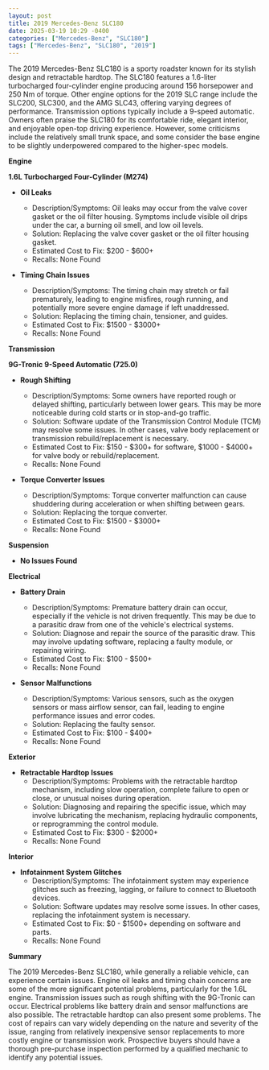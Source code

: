 ```yaml
---
layout: post
title: 2019 Mercedes-Benz SLC180
date: 2025-03-19 10:29 -0400
categories: ["Mercedes-Benz", "SLC180"]
tags: ["Mercedes-Benz", "SLC180", "2019"]
---
```

The 2019 Mercedes-Benz SLC180 is a sporty roadster known for its stylish design and retractable hardtop. The SLC180 features a 1.6-liter turbocharged four-cylinder engine producing around 156 horsepower and 250 Nm of torque. Other engine options for the 2019 SLC range include the SLC200, SLC300, and the AMG SLC43, offering varying degrees of performance. Transmission options typically include a 9-speed automatic. Owners often praise the SLC180 for its comfortable ride, elegant interior, and enjoyable open-top driving experience. However, some criticisms include the relatively small trunk space, and some consider the base engine to be slightly underpowered compared to the higher-spec models.

**Engine**

**1.6L Turbocharged Four-Cylinder (M274)**

*   **Oil Leaks**
    *   Description/Symptoms: Oil leaks may occur from the valve cover gasket or the oil filter housing. Symptoms include visible oil drips under the car, a burning oil smell, and low oil levels.
    *   Solution: Replacing the valve cover gasket or the oil filter housing gasket.
    *   Estimated Cost to Fix: $200 - $600+
    *   Recalls: None Found

*   **Timing Chain Issues**
    *   Description/Symptoms: The timing chain may stretch or fail prematurely, leading to engine misfires, rough running, and potentially more severe engine damage if left unaddressed.
    *   Solution: Replacing the timing chain, tensioner, and guides.
    *   Estimated Cost to Fix: $1500 - $3000+
    *   Recalls: None Found

**Transmission**

**9G-Tronic 9-Speed Automatic (725.0)**

*   **Rough Shifting**
    *   Description/Symptoms: Some owners have reported rough or delayed shifting, particularly between lower gears. This may be more noticeable during cold starts or in stop-and-go traffic.
    *   Solution: Software update of the Transmission Control Module (TCM) may resolve some issues. In other cases, valve body replacement or transmission rebuild/replacement is necessary.
    *   Estimated Cost to Fix: $150 - $300+ for software, $1000 - $4000+ for valve body or rebuild/replacement.
    *   Recalls: None Found

*   **Torque Converter Issues**
    *   Description/Symptoms: Torque converter malfunction can cause shuddering during acceleration or when shifting between gears.
    *   Solution: Replacing the torque converter.
    *   Estimated Cost to Fix: $1500 - $3000+
    *   Recalls: None Found

**Suspension**

*   **No Issues Found**

**Electrical**

*   **Battery Drain**
    *   Description/Symptoms: Premature battery drain can occur, especially if the vehicle is not driven frequently. This may be due to a parasitic draw from one of the vehicle's electrical systems.
    *   Solution: Diagnose and repair the source of the parasitic draw. This may involve updating software, replacing a faulty module, or repairing wiring.
    *   Estimated Cost to Fix: $100 - $500+
    *   Recalls: None Found

*   **Sensor Malfunctions**
    *   Description/Symptoms: Various sensors, such as the oxygen sensors or mass airflow sensor, can fail, leading to engine performance issues and error codes.
    *   Solution: Replacing the faulty sensor.
    *   Estimated Cost to Fix: $100 - $400+
    *   Recalls: None Found

**Exterior**

*   **Retractable Hardtop Issues**
    *   Description/Symptoms: Problems with the retractable hardtop mechanism, including slow operation, complete failure to open or close, or unusual noises during operation.
    *   Solution: Diagnosing and repairing the specific issue, which may involve lubricating the mechanism, replacing hydraulic components, or reprogramming the control module.
    *   Estimated Cost to Fix: $300 - $2000+
    *   Recalls: None Found

**Interior**

*   **Infotainment System Glitches**
    *   Description/Symptoms: The infotainment system may experience glitches such as freezing, lagging, or failure to connect to Bluetooth devices.
    *   Solution: Software updates may resolve some issues. In other cases, replacing the infotainment system is necessary.
    *   Estimated Cost to Fix: $0 - $1500+ depending on software and parts.
    *   Recalls: None Found

**Summary**

The 2019 Mercedes-Benz SLC180, while generally a reliable vehicle, can experience certain issues. Engine oil leaks and timing chain concerns are some of the more significant potential problems, particularly for the 1.6L engine. Transmission issues such as rough shifting with the 9G-Tronic can occur. Electrical problems like battery drain and sensor malfunctions are also possible. The retractable hardtop can also present some problems. The cost of repairs can vary widely depending on the nature and severity of the issue, ranging from relatively inexpensive sensor replacements to more costly engine or transmission work. Prospective buyers should have a thorough pre-purchase inspection performed by a qualified mechanic to identify any potential issues.

